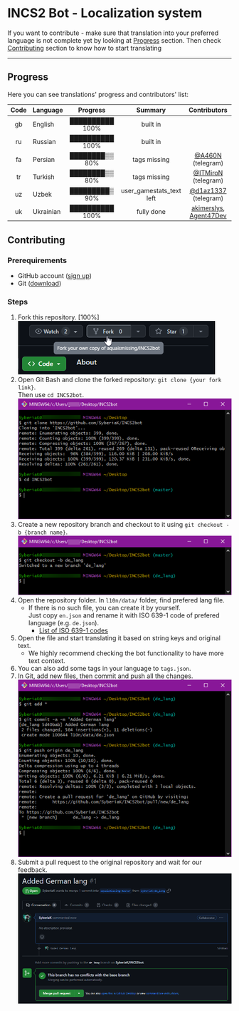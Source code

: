 # INCS2 Bot - Localization system

If you want to contribute - make sure that translation into your preferred language is not complete yet by looking at [Progress](#progress) section.
Then check [Contributing](#contributing) section to know how to start translating

---

## Progress

Here you can see translations' progress and contributors' list:

| Code | Language  |    Progress     |         Summary          |        Contributors        |
|:----:|-----------|:---------------:|:------------------------:|:--------------------------:|
|  gb  | English   | ██████████ 100% |         built in         |                            |
|  ru  | Russian   | ██████████ 100% |         built in         |                            |
|  fa  | Persian   | ████████▒▒ 80%  |       tags missing       |    [@A460N] (telegram)     |
|  tr  | Turkish   | ████████▒▒ 80%  |       tags missing       |   [@ITMiroN] (telegram)    |
|  uz  | Uzbek     | █████████▒ 90%  | user_gamestats_text left |   [@d1az1337] (telegram)   |
|  uk  | Ukrainian | ██████████ 100% |        fully done        | [akimerslys], [Agent47Dev] |

## Contributing 

### Prerequirements

- GitHub account ([sign up](https://github.com/signup))
- Git ([download](https://git-scm.com/))

### Steps

1. Fork this repository. [100%]
   \
   ![forking repository](../media/fork_repo.png)
2. Open Git Bash and clone the forked repository: `git clone {your fork link}`.
   \
   Then use `cd INCS2bot`.
   \
   ![cloning repository](../media/clone_repo.png)
3. Create a new repository branch and checkout to it using `git checkout -b {branch name}`.
   \
   ![creating branch](../media/create_branch.png)
4. Open the repository folder. In `l10n/data/` folder, find prefered lang file.
   - If there is no such file, you can create it by yourself.
     \
     Just copy `en.json` and rename it with ISO 639-1 code of prefered language (e.g. `de.json`).
      - [List of ISO 639-1 codes](https://en.wikipedia.org/wiki/List_of_ISO_639-1_codes)
5. Open the file and start translating it based on string keys and original text.
   - We highly recommend checking the bot functionality to have more text context.
6. You can also add some tags in your language to `tags.json`.
7. In Git, add new files, then commit and push all the changes.
   \
   ![commiting changes](../media/commit_changes.png)
8. Submit a pull request to the original repository and wait for our feedback.
   \
   ![submiting pull](../media/submit_pull_request.png)


[@A460N]: https://t.me/A460N
[@ITMiroN]: https://t.me/ITMiroN
[@d1az1337]: https://t.me/d1az1337
[akimerslys]: https://github.com/akimerslys
[Agent47Dev]: https://github.com/Agent47Dev